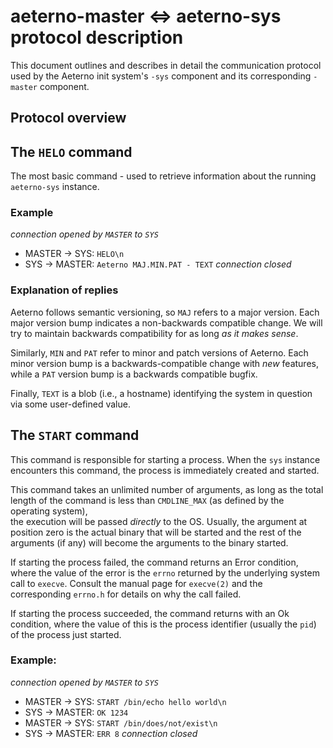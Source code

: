 # aeterno-master <=> aeterno-sys protocol description

This document outlines and describes in detail the communication protocol used
by the Aeterno init system's `-sys` component and its corresponding `-master`
component.

## Protocol overview

## The `HELO` command

The most basic command - used to retrieve information about the running
`aeterno-sys` instance.

### Example

*connection opened by `MASTER` to `SYS`*
- MASTER -> SYS: `HELO\n`
- SYS -> MASTER: `Aeterno MAJ.MIN.PAT - TEXT`
*connection closed*

### Explanation of replies

Aeterno follows semantic versioning, so `MAJ` refers to a major version. Each
major version bump indicates a non-backwards compatible change. We will try to
maintain backwards compatibility for as long *as it makes sense*.

Similarly, `MIN` and `PAT` refer to minor and patch versions of Aeterno. Each
minor version bump is a backwards-compatible change with _new_ features, while
a `PAT` version bump is a backwards compatible bugfix.

Finally, `TEXT` is a blob (i.e., a hostname) identifying the system in question
via some user-defined value.

## The `START` command

This command is responsible for starting a process. When the `sys` instance
encounters this command, the process is immediately created and started.

This command takes an unlimited number of arguments, as long as the total length 
of the command is less than `CMDLINE_MAX` (as defined by the operating system),  
the execution will be passed _directly_ to the OS. Usually, the argument at
position zero is the actual binary that will be started and the rest of the
arguments (if any) will become the arguments to the binary started.

If starting the process failed, the command returns an Error condition, where
the value of the error is the `errno` returned by the underlying system call to
`execve`. Consult the manual page for `execve(2)` and the corresponding
`errno.h` for details on why the call failed.

If starting the process succeeded, the command returns with an Ok condition,
where the value of this is the process identifier (usually the `pid`) of the
process just started.

### Example:

*connection opened by `MASTER` to `SYS`*
- MASTER -> SYS: `START /bin/echo hello world\n`
- SYS -> MASTER: `OK 1234`
- MASTER -> SYS: `START /bin/does/not/exist\n`
- SYS -> MASTER: `ERR 8`
*connection closed*

